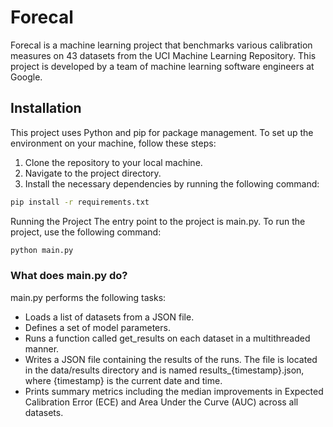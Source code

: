 # Forecal

Forecal is a machine learning project that benchmarks various calibration measures on 43 datasets from the UCI Machine
Learning Repository. This project is developed by a team of machine learning software engineers at Google.

## Installation

This project uses Python and pip for package management. To set up the environment on your machine, follow these steps:

1. Clone the repository to your local machine.
2. Navigate to the project directory.
3. Install the necessary dependencies by running the following command:

```bash
pip install -r requirements.txt
```

Running the Project
The entry point to the project is main.py. To run the project, use the following command:

```bash
python main.py
```

### What does main.py do?

main.py performs the following tasks:

- Loads a list of datasets from a JSON file.
- Defines a set of model parameters.
- Runs a function called get_results on each dataset in a multithreaded manner.
- Writes a JSON file containing the results of the runs. The file is located in the data/results directory and is named
  results_{timestamp}.json, where {timestamp} is the current date and time.
- Prints summary metrics including the median improvements in Expected Calibration Error (ECE) and Area Under the
  Curve (AUC) across all datasets.
